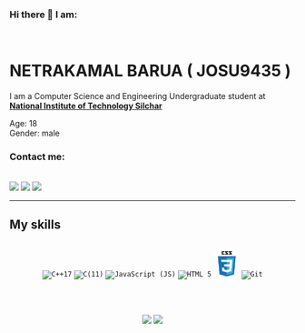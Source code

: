 ### Hi there 👋 I am:
<br>

# NETRAKAMAL BARUA ( JOSU9435 )

I am a Computer Science and Engineering Undergraduate student at <b>[National Institute of Technology Silchar](http://www.nits.ac.in)</b>

Age: 18 <br>
Gender: male<br>

### Contact me:
<br>
<code><a title="Gmail" href="https://mail.google.com/mail/u/0/?view=cm&fs=1&to=palsaurav.2020@gmail.com&tf=1"><img height="35" src="https://ssl.gstatic.com/ui/v1/icons/mail/rfr/gmail.ico"></a></code>
<code><a title="LinkedIn" href="https://www.linkedin.com/in/resyfer/"><img  height="35" src="https://static-exp1.licdn.com/sc/h/al2o9zrvru7aqj8e1x2rzsrca"></a></code>
<code><a title="Facebook" href="https://www.facebook.com/resyfer17/"><img  height="30" src="https://upload.wikimedia.org/wikipedia/commons/thumb/0/05/Facebook_Logo_%282019%29.png/1024px-Facebook_Logo_%282019%29.png"></a></code>
<hr>

## My skills
<br>

<div align="center" width=80%>
  <code><img title="C++17" height="40" src="https://upload.wikimedia.org/wikipedia/commons/thumb/1/18/ISO_C%2B%2B_Logo.svg/306px-ISO_C%2B%2B_Logo.svg.png"></code>
  <code><img title="C(11)" height="45" src="https://cdn.iconscout.com/icon/free/png-512/c-programming-569564.png"></code>
  <code><img title="JavaScript (JS)" height="40" src="https://upload.wikimedia.org/wikipedia/commons/6/6a/JavaScript-logo.png"></code>
  <code><img title="HTML 5" height="45" src="https://upload.wikimedia.org/wikipedia/commons/thumb/6/61/HTML5_logo_and_wordmark.svg/512px-HTML5_logo_and_wordmark.svg.png"></code>
  <code><img title="CSS 3" height="45" src="https://raw.githubusercontent.com/github/explore/80688e429a7d4ef2fca1e82350fe8e3517d3494d/topics/css/css.png"></code>
  <code><img title="Git" height="40" src="https://git-scm.com/images/logos/downloads/Git-Icon-1788C.png"></code>
</div>

<br><br>

<div align="center" width=100%>
  <code><img height="150" src="https://github-readme-stats.vercel.app/api/top-langs/?username=JOSU9435&theme=cobalt&layout=compact"></code>
  <code><img height="150" src="https://github-readme-stats.vercel.app/api?username=JOSU9435&count_private=t&hide=stars&theme=cobalt"></code>
</div>




